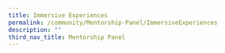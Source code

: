 ```yaml
---
title: Immersive Experiences
permalink: /community/Mentorship-Panel/ImmersiveExperiences
description: ""
third_nav_title: Mentorship Panel
---
```

